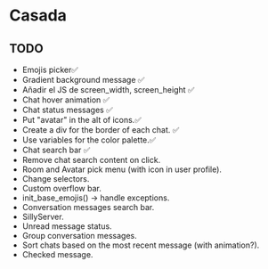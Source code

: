 # Casada
 
## TODO
- Emojis picker✅
- Gradient background message ✅
- Añadir el JS de screen_width, screen_height ✅
- Chat hover animation ✅
- Chat status messages ✅
- Put "avatar" in the alt of icons.✅
- Create a div for the border of each chat. ✅
- Use variables for the color palette.✅
- Chat search bar ✅
- Remove chat search content on click.
- Room and Avatar pick menu (with icon in user profile).
- Change selectors.
- Custom overflow bar.
- init_base_emojis() -> handle exceptions.
- Conversation messages search bar.
- SillyServer.
- Unread message status.
- Group conversation messages.
- Sort chats based on the most recent message (with animation?).
- Checked message.